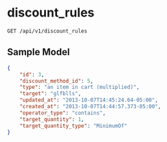 discount_rules
==============

```shell
GET /api/v1/discount_rules
```

Sample Model
------------

```json
{
	"id": 3,
	"discount_method_id": 5,
	"type": "an item in cart (multiplied)",
	"target": "glfblls",
	"updated_at": "2013-10-07T14:45:24.64-05:00",
	"created_at": "2013-10-07T14:44:57.373-05:00",
	"operator_type": "contains",
	"target_quantity": 1,
	"target_quantity_type": "MinimumOf"
}
```